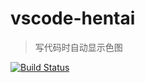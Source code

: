 # vscode-hentai

> 写代码时自动显示色图

[![Build Status](https://www.travis-ci.com/Himself65/vscode-hentai.svg?branch=master)](https://www.travis-ci.com/Himself65/vscode-hentai)
